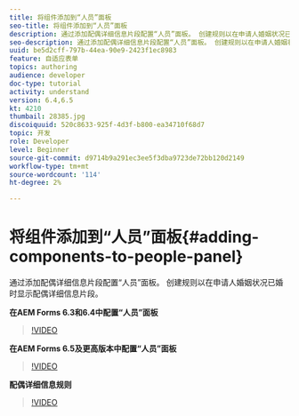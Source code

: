 ```yaml
---
title: 将组件添加到“人员”面板
seo-title: 将组件添加到“人员”面板
description: 通过添加配偶详细信息片段配置“人员”面板。 创建规则以在申请人婚姻状况已婚时显示配偶详细信息片段。
seo-description: 通过添加配偶详细信息片段配置“人员”面板。 创建规则以在申请人婚姻状况已婚时显示配偶详细信息片段。
uuid: be5d2cff-797b-44ea-90e9-2423f1ec8983
feature: 自适应表单
topics: authoring
audience: developer
doc-type: tutorial
activity: understand
version: 6.4,6.5
kt: 4210
thumbail: 28385.jpg
discoiquuid: 520c8633-925f-4d3f-b800-ea34710f68d7
topic: 开发
role: Developer
level: Beginner
source-git-commit: d9714b9a291ec3ee5f3dba9723de72bb120d2149
workflow-type: tm+mt
source-wordcount: '114'
ht-degree: 2%

---
```



# 将组件添加到“人员”面板{#adding-components-to-people-panel}

通过添加配偶详细信息片段配置“人员”面板。 创建规则以在申请人婚姻状况已婚时显示配偶详细信息片段。

**在AEM Forms 6.3和6.4中配置“人员”面板**

>[!VIDEO](https://video.tv.adobe.com/v/22193?quality=9&learn=on)

**在AEM Forms 6.5及更高版本中配置“人员”面板**

>[!VIDEO](https://video.tv.adobe.com/v/28385)

**配偶详细信息规则**

>[!VIDEO](https://video.tv.adobe.com/v/22195?quality=9&learn=on)





